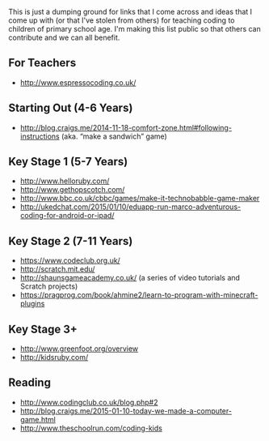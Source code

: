 This is just a dumping ground for links that I come across and ideas that I come up with (or that I've stolen from others) for teaching coding to children of primary school age. I'm making this list public so that others can contribute and we can all benefit.

## For Teachers

- http://www.espressocoding.co.uk/

## Starting Out (4-6 Years)

- http://blog.craigs.me/2014-11-18-comfort-zone.html#following-instructions (aka. “make a sandwich” game)

## Key Stage 1 (5-7 Years)

- http://www.helloruby.com/
- http://www.gethopscotch.com/
- http://www.bbc.co.uk/cbbc/games/make-it-technobabble-game-maker
- http://ukedchat.com/2015/01/10/eduapp-run-marco-adventurous-coding-for-android-or-ipad/

## Key Stage 2 (7-11 Years)

- https://www.codeclub.org.uk/
- http://scratch.mit.edu/
- http://shaunsgameacademy.co.uk/ (a series of video tutorials and Scratch projects)
- https://pragprog.com/book/ahmine2/learn-to-program-with-minecraft-plugins

## Key Stage 3+

- http://www.greenfoot.org/overview
- http://kidsruby.com/

## Reading

- http://www.codingclub.co.uk/blog.php#2
- http://blog.craigs.me/2015-01-10-today-we-made-a-computer-game.html
- http://www.theschoolrun.com/coding-kids


